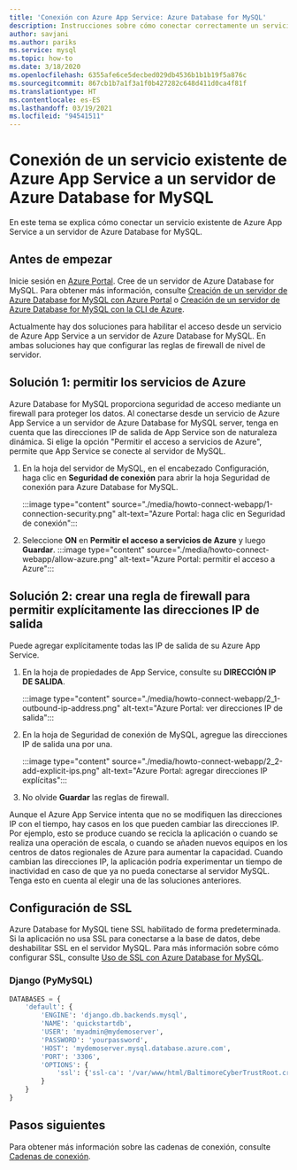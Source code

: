 ```yaml
---
title: 'Conexión con Azure App Service: Azure Database for MySQL'
description: Instrucciones sobre cómo conectar correctamente un servicio existente de Azure App Service a Azure Database para MySQL
author: savjani
ms.author: pariks
ms.service: mysql
ms.topic: how-to
ms.date: 3/18/2020
ms.openlocfilehash: 6355afe6ce5decbed029db4536b1b1b19f5a876c
ms.sourcegitcommit: 867cb1b7a1f3a1f0b427282c648d411d0ca4f81f
ms.translationtype: HT
ms.contentlocale: es-ES
ms.lasthandoff: 03/19/2021
ms.locfileid: "94541511"
---
```

# <a name="connect-an-existing-azure-app-service-to-azure-database-for-mysql-server"></a>Conexión de un servicio existente de Azure App Service a un servidor de Azure Database for MySQL
En este tema se explica cómo conectar un servicio existente de Azure App Service a un servidor de Azure Database for MySQL.

## <a name="before-you-begin"></a>Antes de empezar
Inicie sesión en [Azure Portal](https://portal.azure.com). Cree de un servidor de Azure Database for MySQL. Para obtener más información, consulte [Creación de un servidor de Azure Database for MySQL con Azure Portal](quickstart-create-mysql-server-database-using-azure-portal.md) o [Creación de un servidor de Azure Database for MySQL con la CLI de Azure](quickstart-create-mysql-server-database-using-azure-cli.md).

Actualmente hay dos soluciones para habilitar el acceso desde un servicio de Azure App Service a un servidor de Azure Database for MySQL. En ambas soluciones hay que configurar las reglas de firewall de nivel de servidor.

## <a name="solution-1---allow-azure-services"></a>Solución 1: permitir los servicios de Azure
Azure Database for MySQL proporciona seguridad de acceso mediante un firewall para proteger los datos. Al conectarse desde un servicio de Azure App Service a un servidor de Azure Database for MySQL server, tenga en cuenta que las direcciones IP de salida de App Service son de naturaleza dinámica. Si elige la opción "Permitir el acceso a servicios de Azure", permite que App Service se conecte al servidor de MySQL.

1. En la hoja del servidor de MySQL, en el encabezado Configuración, haga clic en **Seguridad de conexión** para abrir la hoja Seguridad de conexión para Azure Database for MySQL.

   :::image type="content" source="./media/howto-connect-webapp/1-connection-security.png" alt-text="Azure Portal: haga clic en Seguridad de conexión":::

2. Seleccione **ON** en **Permitir el acceso a servicios de Azure** y luego **Guardar**.
   :::image type="content" source="./media/howto-connect-webapp/allow-azure.png" alt-text="Azure Portal: permitir el acceso a Azure":::

## <a name="solution-2---create-a-firewall-rule-to-explicitly-allow-outbound-ips"></a>Solución 2: crear una regla de firewall para permitir explícitamente las direcciones IP de salida
Puede agregar explícitamente todas las IP de salida de su Azure App Service.

1. En la hoja de propiedades de App Service, consulte su **DIRECCIÓN IP DE SALIDA**.

   :::image type="content" source="./media/howto-connect-webapp/2_1-outbound-ip-address.png" alt-text="Azure Portal: ver direcciones IP de salida":::

2. En la hoja de Seguridad de conexión de MySQL, agregue las direcciones IP de salida una por una.

   :::image type="content" source="./media/howto-connect-webapp/2_2-add-explicit-ips.png" alt-text="Azure Portal: agregar direcciones IP explícitas":::

3. No olvide **Guardar** las reglas de firewall.

Aunque el Azure App Service intenta que no se modifiquen las direcciones IP con el tiempo, hay casos en los que pueden cambiar las direcciones IP. Por ejemplo, esto se produce cuando se recicla la aplicación o cuando se realiza una operación de escala, o cuando se añaden nuevos equipos en los centros de datos regionales de Azure para aumentar la capacidad. Cuando cambian las direcciones IP, la aplicación podría experimentar un tiempo de inactividad en caso de que ya no pueda conectarse al servidor MySQL. Tenga esto en cuenta al elegir una de las soluciones anteriores.

## <a name="ssl-configuration"></a>Configuración de SSL
Azure Database for MySQL tiene SSL habilitado de forma predeterminada. Si la aplicación no usa SSL para conectarse a la base de datos, debe deshabilitar SSL en el servidor MySQL. Para más información sobre cómo configurar SSL, consulte [Uso de SSL con Azure Database for MySQL](howto-configure-ssl.md).

### <a name="django-pymysql"></a>Django (PyMySQL)
```python
DATABASES = {
    'default': {
        'ENGINE': 'django.db.backends.mysql',
        'NAME': 'quickstartdb',
        'USER': 'myadmin@mydemoserver',
        'PASSWORD': 'yourpassword',
        'HOST': 'mydemoserver.mysql.database.azure.com',
        'PORT': '3306',
        'OPTIONS': {
            'ssl': {'ssl-ca': '/var/www/html/BaltimoreCyberTrustRoot.crt.pem'}
        }
    }
}
```

## <a name="next-steps"></a>Pasos siguientes
Para obtener más información sobre las cadenas de conexión, consulte [Cadenas de conexión](howto-connection-string.md).
